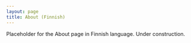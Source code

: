 ```yaml
---
layout: page
title: About (Finnish)
---
```

Placeholder for the About page in Finnish language. Under construction.

<script src="/assets/colorTitle.js"></script>

